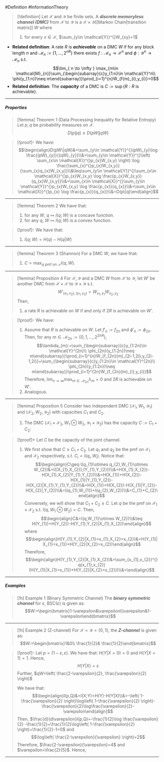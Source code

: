 #Definition #InformationTheory 

> [!definition]
> Let $\mathcal{X}$ and $\mathcal{Y}$ be finite sets. A ***discrete memoryless channel (DMC)*** from $\mathcal{X}$ to $\mathcal{Y}$ is a $\mathcal{X}\times \mathcal{Y}$[[Markov Chain|transition matrix]] $W$ where 
> 1. for every $x\in \mathcal{X}$, $\sum_{y\in \mathcal{Y}}^{}W_{xy}=1$
- **Related definition**: A rate $R$ is ***achievable*** on a DMC $W$ if for any block length $n$ and $\mathcal{M}_{n}:=\{ 1,\dots,2^{nR} \}$ there exists $f:\mathcal{M}_{n}\to \mathcal{X}^n$ and $\phi:\mathcal{Y}^n\to \mathcal{M}_{n}$ s.t. $$\lim_{ n \to \infty } \max_{m\in \mathcal{M}_{n}}\sum_{\begin{subarray}{c}y_{1:n}\in \mathcal{Y}^n\\ \phi(y_{1:n})\neq m\end{subarray}}\prod_{i=1}^{n}W_{f(m)_{i},y_{i}}=0$$ 
- **Related definition**: The ***capacity*** of a DMC is $C:=\sup\{ R:R\text{ is achievable} \}$.
---
##### Properties
> [!lemma] Theorem 1 (Data Processing Inequality for Relative Entropy)
> Let $p,q$ be probability measures on $\mathcal{X}$. 
> $$D(p\|q)\geq D(pW\|qW)$$

> [!proof]-
> We have: $$\begin{align}D(pW\|qW)&=\sum_{y\in \mathcal{Y}}^{}(pW)_{y}\log \frac{(pW)_{y}}{(qW)_{y}}\\&=\sum_{y\in \mathcal{Y}}^{}\left( \sum_{x\in \mathcal{X}}^{}p_{x}W_{x,y} \right) \log \frac{\sum_{x}^{}p_{x}W_{x,y}}{\sum_{x}q_{x}W_{x,y}}\\&\leq\sum_{y\in \mathcal{Y}}^{}\sum_{x\in \mathcal{X}}^{}p_{x}W_{x,y}  \log \frac{p_{x}W_{x,y}}{q_{x}W_{x,y}}\\&=\sum_{x\in \mathcal{X}}^{}\sum_{y\in \mathcal{Y}}^{}p_{x}W_{x,y}  \log \frac{p_{x}}{q_{x}}\\&=\sum_{x\in \mathcal{X}}^{}p_{x}  \log \frac{p_{x}}{q_{x}}\\&=D(p\|q)\end{align}$$
---
> [!lemma] Theorem 2
> We have that:
> 1. for any $W$, $q\mapsto I(q;W)$ is a concave function.
> 2. for any $q$, $W\mapsto I(q;W)$ is a convex function.

> [!proof]-
> We have that:
> 1. $I(q;W)=H(q)-H(q|W)$
---
> [!lemma] Theorem 3 (Shannon)
> For a DMC $W$, we have that:
> 1. $C=\max_{q \text{ pmf on }\mathcal{X}}I(q,W)$.
---
> [!lemma] Proposition 4
> For $\mathcal{X},\mathcal{Y}$ and a DMC $W$ from $\mathcal{X}$ to $\mathcal{Y}$, let $W'$ be another DMC from $\mathcal X\times \mathcal{X}$ to $\mathcal{Y}\times \mathcal{Y}$ s.t. $$W'_{(x_{1},x_{2}),(y_{1},y_{2})}=W_{x_{1},y_{1}}W_{x_{2},y_{2}}$$
> Then, 
> 1. a rate $R$ is achievable on $W$ if and only if $2R$ is achievable on $W'$.

> [!proof]-
> We have:
> 1. Assume that $R$ is achievable on $W$. Let $f'_{n}:=f_{2n}$ and $\phi'_{n}:=\phi_{2n}$. Then, for any $m\in \mathcal{M}_{2n}:=\{ 0,1,\dots,2^{2nR} \}$, $$\lambda_{m}:=\sum_{\begin{subarray}{c}y_{1:2n}\in \mathcal{Y}^{2n}\\ \phi_{2n}(y_{1:2n})\neq m\end{subarray}}\prod_{i=1}^{n}W_{f_{2n}(m)_{2i-1,2i},y_{2i-1,2i}}=\sum_{\begin{subarray}{c}y_{1:2n}\in \mathcal{Y}^{2n}\\ \phi_{2n}(y_{1:2n})\neq m\end{subarray}}\prod_{i=1}^{2n}W_{f_{2n}(m)_{i},y_{i}}$$ Therefore, $\lim_{ n \to \infty }\max_{m\in \mathcal{M}_{2n}}\lambda_{m}=0$ and $2R$ is achievable on $W'$.
> 2. Analogous.
---
> [!lemma] Proposition 5
> Consider two independent DMC $(\mathcal{X}_{1},W_{1},\mathcal{Y}_{1})$ and $(\mathcal{X}_{2},W_{2},\mathcal{Y}_{2})$ with capacities $C_{1}$ and $C_{2}$. 
> 1. The DMC $(\mathcal{X}_{1}\times \mathcal{X}_{2},W_{1}\otimes W_{2},\mathcal{Y}_{1}\times \mathcal{Y}_{2})$ has the capacity $C:=C_{1}+C_{2}$:

> [!proof]+
> Let $C$ be the capacity of the joint channel.
> 1. We first show that $C\geq C_{1}+C_{2}$. Let $q_{1}$ and $q_{2}$ be the pmf on $\mathcal{X}_{1}$ and $\mathcal{X}_{2}$ respectively, s.t. $C_{i}=I(q_{i},W_{i})$. Notice that: $$\begin{align}C\geq I(q_{1}\otimes q_{2},W_{1}\otimes W_{2})&=I((X_{1},X_{2});(Y_{1},Y_{2}))\\&=H(X_{1},X_{2})-H(X_{1},X_{2}|Y_{1},Y_{2})\\&=H(X_{1})+H(X_{2})-H(X_{1}|Y_{1},Y_{2})-H(X_{2}|X_{1},Y_{1},Y_{2})\\&=H(X_{1})+H(X_{2})-H(X_{1}|Y_{2})-H(X_{2}|,Y_{2})\\&=I(q_{1},W_{1})+I(q_{2},W_{2})\\&=C_{1}+C_{2}\end{align}$$
>    Conversely, we will show that $C_{1}+C_{2}\geq C$. Let $q$ be the pmf on $\mathcal{X}_{1}\times \mathcal{X}_{2}$ s.t. $I(q,W_{1}\otimes W_{2})=C$. Then, $$\begin{align}C&=I(q,W_{1}\otimes W_{2})\\&\leq H(Y_{1})+H(Y_{2})-H(Y_{1},Y_{2}|X_{1},X_{2})\end{align}$$where $$\begin{align}H(Y_{1},Y_{2}|X_{1}=x_{1},X_{2}=x_{2})&=H(Y_{1}|X_{1}=x_{1})+H(Y_{2}|X_{2}=x_{2})\end{align}$$Therefore, $$\begin{align}H(Y_{1},Y_{2}|X_{1},X_{2})&=\sum_{x_{1},x_{2}}^{}q(x_{1},x_{2})(H(Y_{1}|X_{1}=x_{1})+H(Y_{2}|X_{2}=x_{2}))\\&=\end{align}$$
---
##### Examples
> [!h] Example 1 (Binary Symmetric Channel)
> The ***binary symmetric channel*** for $\varepsilon$, $\text{BSC}(\varepsilon)$ is given as: $$W:=\begin{bmatrix}1-\varepsilon&\varepsilon\\\varepsilon&1-\varepsilon\end{bmatrix}$$
---
> [!h] Example 2 (Z-channel)
> For $\mathcal{X}=\mathcal{Y}=\{ 0,1 \}$, the ***$Z$-channel*** is given as: $$W:=\begin{bmatrix}1&0\\ \frac{1}{2}& \frac{1}{2}\end{bmatrix}$$

> [!proof]-
> Let $p=(1-\varepsilon,\varepsilon)$. We have that: $H(Y|X=0)=0$ and $H(Y|X=1)=1$. Hence,  $$H(Y|X)=\varepsilon$$Further, $qW=\left( \frac{2-\varepsilon}{2}, \frac{\varepsilon}{2} \right)$
> 
> We have that: $$\begin{align}I(p,Q)&=I(X;Y)=H(Y)-H(Y|X)\\&=-\left(  1-\frac{\varepsilon}{2} \right)\log\left(  1-\frac{\varepsilon}{2} \right)-\frac{\varepsilon}{2}\log\frac{\varepsilon}{2}-\varepsilon\end{align}$$Then, $\frac{d}{d\varepsilon}I(p,Q)=-\frac{1}{2}\log \frac{\varepsilon}{2} -\frac{1}{2}+\frac{1}{2}\log\left( 1-\frac{\varepsilon}{2} \right)+\frac{1}{2}-1=0$ and $$\log\left( \frac{2-\varepsilon}{\varepsilon} \right)=2$$Therefore, $\frac{2-\varepsilon}{\varepsilon}=4$ and $\varepsilon=\frac{2}{5}$. Hence, 
---
